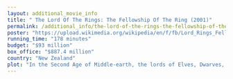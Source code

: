 ```yaml
---
layout: additional_movie_info
title: " The Lord Of The Rings: The Fellowship Of The Ring (2001)"
permalink: /additional_info/the-lord-of-the-rings-the-fellowship-of-the-ring-2001/
poster: "https://upload.wikimedia.org/wikipedia/en/f/fb/Lord_Rings_Fellowship_Ring.jpg"
running_time: "178 minutes"
budget: "$93 million"
box_office: "$887.4 million"
country: "New Zealand"
plot: "In the Second Age of Middle-earth, the lords of Elves, Dwarves, and Men are given Rings of Power. Unbeknownst to them, the Dark Lord Sauron forges the One Ring in Mount Doom, instilling into it a great part of his power to dominate the other Rings and conquer Middle-earth. A final alliance of Men and Elves battles Sauron's forces in Mordor. Isildur of Gondor severs Sauron's finger and the Ring with it, thereby vanquishing Sauron and returning him to spirit form. With Sauron's first defeat, the Third Age of Middle-earth begins. The Ring's influence corrupts Isildur, who takes it for himself and is later killed by Orcs. The Ring is lost in a river for 2,500 years until it is found by Gollum, who owns it for over four and a half centuries. The Ring abandons Gollum and is subsequently found by a hobbit named Bilbo Baggins, who is unaware of its history.\n\nSixty years later, Bilbo celebrates his 111th birthday in the Shire, reuniting with his old friend, the wizard Gandalf the Grey. Bilbo departs the Shire for one last adventure and leaves his inheritance, including the Ring, to his nephew Frodo. Gandalf investigates the Ring, discovers its true nature, and learns that Gollum was captured and tortured by Sauron's Orcs, revealing two words during his interrogation: \"Shire\" and \"Baggins\". Gandalf returns and warns Frodo to leave the Shire. As Frodo departs with his friend, gardener Samwise Gamgee, Gandalf rides to Isengard to meet with the wizard Saruman but discovers his betrayal and alliance with Sauron, who has dispatched his nine undead Nazgûl servants to find Frodo.\n\nFrodo and Sam are joined by fellow hobbits Merry and Pippin, and they evade the Nazgûl before arriving in Bree, where they are meant to meet Gandalf. However, Gandalf never arrives, having been taken prisoner by Saruman. The hobbits are then aided by a Ranger named Strider, who promises to escort them to Rivendell; however, they are ambushed by the Nazgûl on Weathertop, and their leader, the Witch-King, stabs Frodo with a Morgul blade. Arwen, an Elf and Strider's beloved, locates Strider and rescues Frodo, taking him to Rivendell where he is healed by the Elves and reunited with Gandalf, who escaped Isengard on a Great Eagle. That night, Strider reunites with Arwen, and they affirm their love for each other.\n\nLearning of Saruman's betrayal from Gandalf and now realising that they are facing threats from both Sauron and Saruman, Arwen's father Lord Elrond holds a council of Elves, Men, and Dwarves, also attended by Frodo and Gandalf, that decides the Ring must be destroyed in the fires of Mount Doom. Frodo volunteers to take the Ring, accompanied by Gandalf, Sam, Merry, Pippin, the Elf Legolas, the Dwarf Gimli, Boromir of Gondor, and Strider—who is actually Aragorn, Isildur's heir and the rightful King of Gondor. Bilbo, now living in Rivendell, gives Frodo his sword Sting, and a chainmail shirt made of mithril.\n\nThe Fellowship of the Ring makes for the Gap of Rohan, but a storm summoned by Saruman forces them to travel through the Mines of Moria. During the journey, Gandalf informs Frodo that Gollum, released from Sauron's fortress of Barad-dûr, is following them, seeking to reclaim the ring. After finding the Dwarves of Moria dead, the Fellowship is attacked by Orcs and a cave troll. They hold them off but are confronted by Durin's Bane: a Balrog residing within the mines. While the others escape, Gandalf fends off the Balrog and casts it into a vast chasm, but the Balrog drags Gandalf down into the darkness with him. The devastated Fellowship reaches Lothlórien, ruled by the Elf-queen Galadriel, who informs Frodo that only he can complete the quest and that one of the Fellowship will try to take the Ring. She also shows him a vision of the future in which Sauron succeeds in enslaving Middle-earth, including the Shire. Meanwhile, Saruman creates an army of Uruk-hai in Isengard to find and destroy the Fellowship.\n\nThe Fellowship travels by river to Parth Galen. Frodo wanders off and is confronted by Boromir, who, as Lady Galadriel had warned, tries to take the Ring. Uruk-hai scouts then ambush the Fellowship. Boromir breaks free of the Ring's power and protects Merry and Pippin, but the Uruk-Hai leader, Lurtz, mortally wounds Boromir as they abduct the Hobbits. Aragorn arrives and kills Lurtz before comforting Boromir as he dies, promising to help the people of Gondor in the coming conflict. Fearing the Ring will corrupt his friends, Frodo decides to travel to Mordor alone, but allows Sam to come along, recalling his promise to Gandalf to look after him. As Aragorn, Legolas, and Gimli set out to rescue Merry and Pippin, Frodo and Sam make their way down the  pass of Emyn Muil, journeying on to Mordor."
---
```

